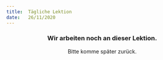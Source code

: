 ```yaml
---
title:  Tägliche Lektion
date:   26/11/2020
---
```


### <center>Wir arbeiten noch an dieser Lektion.</center>
<center>Bitte komme später zurück.</center>